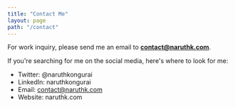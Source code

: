 ```yaml
---
title: "Contact Me"
layout: page
path: "/contact"
---
```


For work inquiry, please send me an email to **contact@naruthk.com**.

If you're searching for me on the social media, here's where to look for me:

- Twitter: @naruthkongurai
- LinkedIn: naruthkongurai
- Email: contact@naruthk.com
- Website: naruthk.com